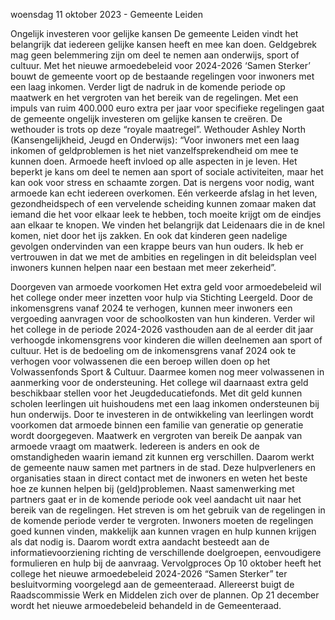 woensdag 11 oktober 2023 - Gemeente Leiden 

Ongelijk investeren voor gelijke kansen 
De gemeente Leiden vindt het belangrijk dat iedereen gelijke kansen heeft en mee kan doen. Geldgebrek mag geen belemmering zijn om deel te nemen aan onderwijs, sport of cultuur. Met het nieuwe armoedebeleid voor 2024-2026 ‘Samen Sterker’ bouwt de gemeente voort op de bestaande regelingen voor inwoners met een laag inkomen. Verder ligt de nadruk in de komende periode op maatwerk en het vergroten van het bereik van de regelingen. Met een impuls van ruim 400.000 euro extra per jaar voor specifieke regelingen gaat de gemeente ongelijk investeren om gelijke kansen te creëren. De wethouder is trots op deze “royale maatregel”. 
Wethouder Ashley North (Kansengelijkheid, Jeugd en Onderwijs): “Voor inwoners met een laag inkomen of geldproblemen is het niet vanzelfsprekendheid om mee te kunnen doen. Armoede heeft invloed op alle aspecten in je leven. Het beperkt je kans om deel te nemen aan sport of sociale activiteiten, maar het kan ook voor stress en schaamte zorgen. Dat is nergens voor nodig, want armoede kan echt iedereen overkomen. Eén verkeerde afslag in het leven, gezondheidspech of een vervelende scheiding kunnen zomaar maken dat iemand die het voor elkaar leek te hebben, toch moeite krijgt om de eindjes aan elkaar te knopen. We vinden het belangrijk dat Leidenaars die in de knel komen, niet door het ijs zakken. En ook dat kinderen geen nadelige gevolgen ondervinden van een krappe beurs van hun ouders. Ik heb er vertrouwen in dat we met de ambities en regelingen in dit beleidsplan veel inwoners kunnen helpen naar een bestaan met meer zekerheid”. 

Doorgeven van armoede voorkomen 
Het extra geld voor armoedebeleid wil het college onder meer inzetten voor hulp via Stichting Leergeld. Door de inkomensgrens vanaf 2024 te verhogen, kunnen meer inwoners een vergoeding aanvragen voor de schoolkosten van hun kinderen. Verder wil het college in de periode 2024-2026 vasthouden aan de al eerder dit jaar verhoogde inkomensgrens voor kinderen die willen deelnemen aan sport of cultuur. Het is de bedoeling om de inkomensgrens vanaf 2024 ook te verhogen voor volwassenen die een beroep willen doen op het Volwassenfonds Sport & Cultuur. Daarmee komen nog meer volwassenen in aanmerking voor de ondersteuning. Het college wil daarnaast extra geld beschikbaar stellen voor het Jeugdeducatiefonds. Met dit geld kunnen scholen leerlingen uit huishoudens met een laag inkomen ondersteunen bij hun onderwijs. Door te investeren in de ontwikkeling van leerlingen wordt voorkomen dat armoede binnen een familie van generatie op generatie wordt doorgegeven. Maatwerk en vergroten van bereik De aanpak van armoede vraagt om maatwerk. Iedereen is anders en ook de omstandigheden waarin iemand zit kunnen erg verschillen. Daarom werkt de gemeente nauw samen met partners in de stad. Deze hulpverleners en organisaties staan in direct contact met de inwoners en weten het beste hoe ze kunnen helpen bij (geld)problemen. Naast samenwerking met partners gaat er in de komende periode ook veel aandacht uit naar het bereik van de regelingen. Het streven is om het gebruik van de regelingen in de komende periode verder te vergroten. Inwoners moeten de regelingen goed kunnen vinden, makkelijk aan kunnen vragen en hulp kunnen krijgen als dat nodig is. Daarom wordt extra aandacht besteedt aan de informatievoorziening richting de verschillende doelgroepen, eenvoudigere formulieren en hulp bij de aanvraag. Vervolgproces Op 10 oktober heeft het college het nieuwe armoedebeleid 2024-2026 “Samen Sterker” ter besluitvorming voorgelegd aan de gemeenteraad. Allereerst buigt de Raadscommissie Werk en Middelen zich over de plannen. Op 21 december wordt het nieuwe armoedebeleid behandeld in de Gemeenteraad.